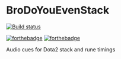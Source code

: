 # BroDoYouEvenStack 
[![Build status](https://ci.appveyor.com/api/projects/status/m9mn0gnmqa42ge3k?svg=true)](https://ci.appveyor.com/project/patchandthat/brodoyouevenstack) 

[![forthebadge](http://forthebadge.com/images/badges/uses-badges.svg)](http://forthebadge.com) [![forthebadge](http://forthebadge.com/images/badges/made-with-crayons.svg)](http://forthebadge.com)

Audio cues for Dota2 stack and rune timings
